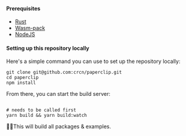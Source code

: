 #### Prerequisites

- [Rust](https://www.rust-lang.org/)
- [Wasm-pack](https://rustwasm.github.io/wasm-pack/installer/)
- [NodeJS](https://nodejs.org/en/)

#### Setting up this repository locally

Here's a simple command you can use to set up the repository locally:

```
git clone git@github.com:crcn/paperclip.git
cd paperclip
npm install
```

From there, you can start the build server:

```

# needs to be called first
yarn build && yarn build:watch
```

☝🏻This will build all packages & examples.

<!-- #### Package Overview

- [papercip](../packages/paperclip) - this is contains the paperclip language, and runtime.
- [paperclip-cli](../packages/paperclip-cli) - CLI tools
- [paperclip-loader](../packages/paperclip-loader) - Webpack loader
- [paperclip-compiler-react](../packages/paperclip-compiler-react) - React compiler target
- [paperclip-web-renderer](../packages/paperclip-web-renderer) - browser renderer for previews.
- [paperclip](../packages/paperclip-vscode) - VS Code extension. -->